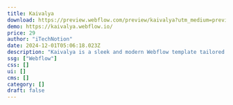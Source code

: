 ```yaml
---
title: Kaivalya
download: https://preview.webflow.com/preview/kaivalya?utm_medium=preview_link&utm_source=designer&utm_content=kaivalya&preview=1bd494c4baaadb3cba238a59e93fe0b1&workflow=preview
demo: https://kaivalya.webflow.io/
price: 29
author: "iTechNotion"
date: 2024-12-01T05:06:18.023Z
description: "Kaivalya is a sleek and modern Webflow template tailored for yoga and fitness centers. With its minimalist design, responsive layout, and easy customization, it's perfect for creating a professional online presence."
ssg: ["Webflow"]
css: []
ui: []
cms: []
category: []
draft: false
---
```

